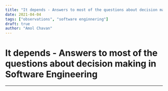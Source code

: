 ```yaml
---
title: "It depends - Answers to most of the questions about decision making in Software Engineering"
date: 2021-04-04
tags: ["observations", "software enginnering"]
draft: true
author: "Amol Chavan"
---
```


# It depends - Answers to most of the questions about decision making in Software Engineering
---
